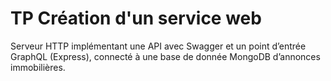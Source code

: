 # TP Création d'un service web
Serveur HTTP implémentant une API avec Swagger et un point d’entrée GraphQL (Express), connecté à une base de donnée MongoDB d’annonces immobilières.

